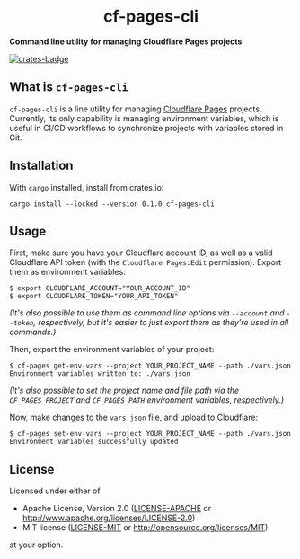 <p align="center">
  <h1 align="center">cf-pages-cli</h1>
</p>

**Command line utility for managing Cloudflare Pages projects**

[![crates-badge](https://img.shields.io/crates/v/cf-pages-cli.svg)](https://crates.io/crates/cf-pages-cli)

## What is `cf-pages-cli`

`cf-pages-cli` is a line utility for managing [Cloudflare Pages](https://pages.cloudflare.com/) projects. Currently, its only capability is managing environment variables, which is useful in CI/CD workflows to synchronize projects with variables stored in Git.

## Installation

With `cargo` installed, install from crates.io:

```console
cargo install --locked --version 0.1.0 cf-pages-cli
```

## Usage

First, make sure you have your Cloudflare account ID, as well as a valid Cloudflare API token (with the `Cloudflare Pages:Edit` permission). Export them as environment variables:

```console
$ export CLOUDFLARE_ACCOUNT="YOUR_ACCOUNT_ID"
$ export CLOUDFLARE_TOKEN="YOUR_API_TOKEN"
```

_(It's also possible to use them as command line options via `--account` and `--token`, respectively, but it's easier to just export them as they're used in all commands.)_

Then, export the environment variables of your project:

```console
$ cf-pages get-env-vars --project YOUR_PROJECT_NAME --path ./vars.json
Environment variables written to: ./vars.json
```

_(It's also possible to set the project name and file path via the `CF_PAGES_PROJECT` and `CF_PAGES_PATH` environment variables, respectively.)_

Now, make changes to the `vars.json` file, and upload to Cloudflare:

```console
$ cf-pages set-env-vars --project YOUR_PROJECT_NAME --path ./vars.json
Environment variables successfully updated
```

## License

Licensed under either of

- Apache License, Version 2.0 ([LICENSE-APACHE](./LICENSE-APACHE) or <http://www.apache.org/licenses/LICENSE-2.0>)
- MIT license ([LICENSE-MIT](./LICENSE-MIT) or <http://opensource.org/licenses/MIT>)

at your option.
